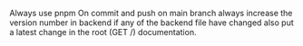 Always use pnpm 
On commit and push on main branch always increase the version number in backend if any of the backend file have changed also put a latest change in the root (GET /) documentation.